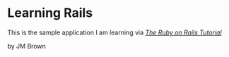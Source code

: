 # Learning Rails

This is the sample application I am learning via
[*The Ruby on Rails Tutorial*](http://railstutorial.com)

by JM Brown
